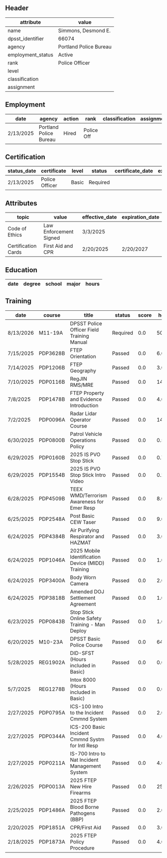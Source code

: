 ## Header
| attribute | value |
| --------- | ----- |
| name | Simmons, Desmond E. |
| dpsst_identifier | 66074 |
| agency | Portland Police Bureau |
| employment_status | Active |
| rank | Police Officer |
| level |  |
| classification |  |
| assignment |  |
## Employment
| date | agency | action | rank | classification | assignment |
| ---- | ------ | ------ | ---- | -------------- | ---------- |
| 2/13/2025 | Portland Police Bureau | Hired | Police Off |  |  |
## Certification
| status_date | certificate | level | status | certificate_date | expiration_date | probation_date |
| ----------- | ----------- | ----- | ------ | ---------------- | --------------- | -------------- |
| 2/13/2025 | Police Officer | Basic | Required |  |  | 8/13/2026 |
## Attributes
| topic | value | effective_date | expiration_date |
| ----- | ----- | -------------- | --------------- |
| Code of Ethics | Law Enforcement Signed | 3/3/2025 |  |
| Certification Cards | First Aid and CPR | 2/20/2025 | 2/20/2027 |
## Education
| date | degree | school | major | hours |
| ---- | ------ | ------ | ----- | ----- |
## Training
| date | course | title | status | score | hours |
| ---- | ------ | ----- | ------ | ----- | ----- |
| 8/13/2026 | M11-19A | DPSST Police Officer Field Training Manual | Required | 0.0 | 50.00 |
| 7/15/2025 | PDP3628B | FTEP Orientation | Passed | 0.0 | 6.00 |
| 7/14/2025 | PDP1206B | FTEP Geography | Passed | 0.0 | 3.00 |
| 7/10/2025 | PDP0116B | RegJIN RMS/MRE | Passed | 0.0 | 14.00 |
| 7/8/2025 | PDP1478B | FTEP Property and Evidence Introduction | Passed | 0.0 | 4.00 |
| 7/2/2025 | PDP0096A | Radar Lidar Operator Course | Passed | 0.0 | 14.00 |
| 6/30/2025 | PDP0800B | Patrol Vehicle Operations Policy | Passed | 0.0 | 0.50 |
| 6/29/2025 | PDP0160B | 2025 IS PVO Stop Stick | Passed | 0.0 | 0.75 |
| 6/29/2025 | PDP1554B | 2025 IS PVO Stop Stick Intro Video | Passed | 0.0 | 0.25 |
| 6/28/2025 | PDP4509B | TEEX WMD/Terrorism Awareness for Emer Resp | Passed | 0.0 | 8.00 |
| 6/25/2025 | PDP2548A | Post Basic CEW Taser | Passed | 0.0 | 9.00 |
| 6/24/2025 | PDP4384B | Air Purifying Respirator and HAZMAT | Passed | 0.0 | 3.00 |
| 6/24/2025 | PDP1046A | 2025 Mobile Identification Device (MIDD) Training | Passed | 0.0 | 1.00 |
| 6/24/2025 | PDP3400A | Body Worn Camera | Passed | 0.0 | 2.00 |
| 6/24/2025 | PDP3818B | Amended DOJ Settlement Agreement | Passed | 0.0 | 1.00 |
| 6/23/2025 | PDP0843B | Stop Stick Online Safety Training - Man Deploy | Passed | 0.0 | 1.00 |
| 6/20/2025 | M10-23A | DPSST Basic Police Course | Passed | 0.0 | 640.00 |
| 5/28/2025 | REG1902A | DID-SFST (Hours included in Basic) | Passed | 0.0 | 0.00 |
| 5/7/2025 | REG1278B | Intox 8000 (Hours included in Basic) | Passed | 0.0 | 0.00 |
| 2/27/2025 | PDP0795A | ICS-100 Intro to the Incident Cmmnd System | Passed | 0.0 | 2.00 |
| 2/27/2025 | PDP0344A | ICS-200 Basic Incident Cmmnd Systm for Intl Resp | Passed | 0.0 | 4.00 |
| 2/27/2025 | PDP0211A | IS-700 Intro to Nat Incident Management System | Passed | 0.0 | 4.00 |
| 2/26/2025 | PDP0013A | 2025 FTEP New Hire Firearms | Passed | 0.0 | 25.00 |
| 2/25/2025 | PDP1486A | 2025 FTEP Blood Borne Pathogens (BBP) | Passed | 0.0 | 2.00 |
| 2/20/2025 | PDP1851A | CPR/First Aid | Passed | 0.0 | 3.00 |
| 2/18/2025 | PDP1873A | 2025 FTEP Policy  Procedure | Passed | 0.0 | 4.00 |

